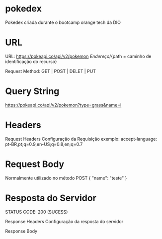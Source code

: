 # pokedex
Pokedex criada durante o bootcamp orange tech da DIO

# URL
URL: https://pokeapi.co/api/v2/pokemon
     ${Endereço}/${path = caminho de identificação do recurso}

Request Method: GET | POST | DELET | PUT

# Query String
https://pokeapi.co/api/v2/pokemon?type=grass&name=i

# Headers
Request Headers
    Configuração da Requisição
    exemplo: accept-language: pt-BR,pt;q=0.9,en-US;q=0.8,en;q=0.7



# Request Body
Normalmente utilizado no método POST
{
    "name": "teste"
}

#  Resposta do Servidor
STATUS CODE: 200 (SUCESS)

Response Headers
    Configuração da resposta do servidor

Response Body